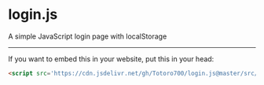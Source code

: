 # login.js
A simple JavaScript login page with localStorage

---

If you want to embed this in your website, put this in your head:

```html
<script src='https://cdn.jsdelivr.net/gh/Totoro700/login.js@master/src/login.min.js'>
```
